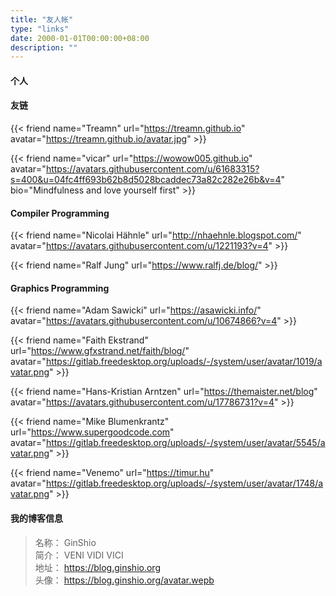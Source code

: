 ```yaml
---
title: "友人帐"
type: "links"
date: 2000-01-01T00:00:00+08:00
description: ""
---
```


#### 个人

#### 友链

{{< friend
   name="Treamn"
   url="https://treamn.github.io"
   avatar="https://treamn.github.io/avatar.jpg" >}}

{{< friend
   name="vicar"
   url="https://wowow005.github.io"
   avatar="https://avatars.githubusercontent.com/u/61683315?s=400&u=04fc4ff693b62b8d5028bcaddec73a82c282e26b&v=4"
   bio="Mindfulness and love yourself first" >}}

#### Compiler Programming

{{< friend
   name="Nicolai Hähnle"
   url="http://nhaehnle.blogspot.com/"
   avatar="https://avatars.githubusercontent.com/u/1221193?v=4" >}}

{{< friend
   name="Ralf Jung"
   url="https://www.ralfj.de/blog/" >}}

#### Graphics Programming

{{< friend
   name="Adam Sawicki"
   url="https://asawicki.info/"
   avatar="https://avatars.githubusercontent.com/u/10674866?v=4" >}}

{{< friend
   name="Faith Ekstrand"
   url="https://www.gfxstrand.net/faith/blog/"
   avatar="https://gitlab.freedesktop.org/uploads/-/system/user/avatar/1019/avatar.png" >}}

{{< friend
   name="Hans-Kristian Arntzen"
   url="https://themaister.net/blog"
   avatar="https://avatars.githubusercontent.com/u/17786731?v=4" >}}

{{< friend
   name="Mike Blumenkrantz"
   url="https://www.supergoodcode.com"
   avatar="https://gitlab.freedesktop.org/uploads/-/system/user/avatar/5545/avatar.png" >}}

{{< friend
   name="Venemo"
   url="https://timur.hu"
   avatar="https://gitlab.freedesktop.org/uploads/-/system/user/avatar/1748/avatar.png" >}}

#### 我的博客信息
> 名称： GinShio  
> 简介： VENI VIDI VICI  
> 地址： https://blog.ginshio.org  
> 头像： https://blog.ginshio.org/avatar.wepb
